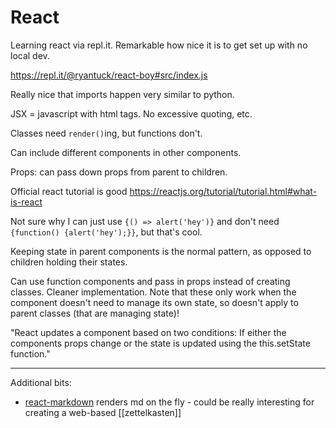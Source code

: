 # React

Learning react via repl.it. Remarkable how nice it is to get set up with no local dev.

https://repl.it/@ryantuck/react-boy#src/index.js

Really nice that imports happen very similar to python.

JSX = javascript with html tags. No excessive quoting, etc.

Classes need `render()`ing, but functions don't.

Can include different components in other components.

Props: can pass down props from parent to children.

Official react tutorial is good https://reactjs.org/tutorial/tutorial.html#what-is-react

Not sure why I can just use `{() => alert('hey')}` and don't need `{function() {alert('hey');}}`, but that's cool.

Keeping state in parent components is the normal pattern, as opposed to children holding their states.

Can use function components and pass in props instead of creating classes. Cleaner implementation. Note that these only work when the component doesn't need to manage its own state, so doesn't apply to parent classes (that are managing state)!

"React updates a component based on two conditions: If either the components props change or the state is updated using the this.setState function."


---

Additional bits:

- [react-markdown](https://rexxars.github.io/react-markdown/) renders md on the fly - could be really interesting for creating a web-based [[zettelkasten]]
